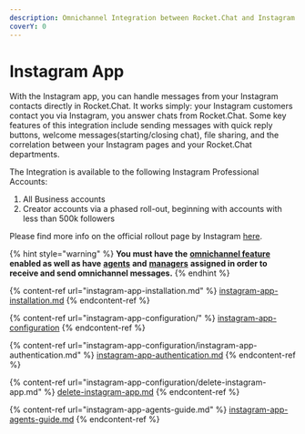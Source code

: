 ```yaml
---
description: Omnichannel Integration between Rocket.Chat and Instagram.
coverY: 0
---
```


# Instagram App

With the Instagram app, you can handle messages from your Instagram contacts directly in Rocket.Chat. It works simply: your Instagram customers contact you via Instagram, you answer chats from Rocket.Chat. Some key features of this integration include sending messages with quick reply buttons, welcome messages(starting/closing chat), file sharing, and the correlation between your Instagram pages and your Rocket.Chat departments.

The Integration is available to the following Instagram Professional Accounts:

1. All Business accounts
2. Creator accounts via a phased roll-out, beginning with accounts with less than 500k followers

Please find more info on the official rollout page by Instagram [here](https://developers.facebook.com/docs/messenger-platform/instagram/rollout/).

{% hint style="warning" %}
**You must have the** [**omnichannel feature**](https://docs.rocket.chat/guides/administration/settings/omnichannel-admins-guide#enable-omnichannel) **enabled as well as have** [**agents**](https://docs.rocket.chat/guides/omnichannel/agents) **and** [**managers**](https://docs.rocket.chat/guides/omnichannel/managers) **assigned in order to receive and send omnichannel messages.**
{% endhint %}

{% content-ref url="instagram-app-installation.md" %}
[instagram-app-installation.md](instagram-app-installation.md)
{% endcontent-ref %}

{% content-ref url="instagram-app-configuration/" %}
[instagram-app-configuration](instagram-app-configuration/)
{% endcontent-ref %}

{% content-ref url="instagram-app-configuration/instagram-app-authentication.md" %}
[instagram-app-authentication.md](instagram-app-configuration/instagram-app-authentication.md)
{% endcontent-ref %}

{% content-ref url="instagram-app-configuration/delete-instagram-app.md" %}
[delete-instagram-app.md](instagram-app-configuration/delete-instagram-app.md)
{% endcontent-ref %}

{% content-ref url="instagram-app-agents-guide.md" %}
[instagram-app-agents-guide.md](instagram-app-agents-guide.md)
{% endcontent-ref %}
